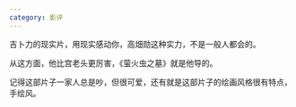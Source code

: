 ```yaml
---
category: 影评
---
```


吉卜力的现实片，用现实感动你，高畑勋这种实力，不是一般人都会的。

从这方面，他比宫老头更厉害，《萤火虫之墓》就是他导的。

记得这部片子一家人总是吵，但很可爱，还有就是这部片子的绘画风格很有特点，手绘风。

